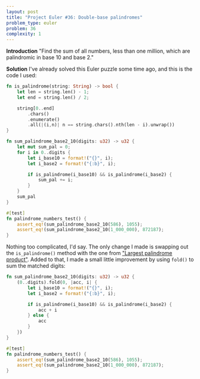 ```yaml
---
layout: post
title: "Project Euler #36: Double-base palindromes"
problem_type: euler
problem: 36
complexity: 1
---
```


**Introduction**
"Find the sum of all numbers, less than one million, which are palindromic in base 10 and base 2."

**Solution**
I've already solved this Euler puzzle some time ago, and this is the code I used:

```rust
fn is_palindrome(string: String) -> bool {
    let len = string.len() - 1;
    let end = string.len() / 2;

    string[0..end]
        .chars()
        .enumerate()
        .all(|(i,n)| n == string.chars().nth(len - i).unwrap())
}

fn sum_palindrome_base2_10(digits: u32) -> u32 {
    let mut sum_pal = 0;
    for i in 0..digits {
        let i_base10 = format!("{}", i);
        let i_base2 = format!("{:b}", i);

        if is_palindrome(i_base10) && is_palindrome(i_base2) {
            sum_pal += i;
        }
    }
    sum_pal
}

#[test]
fn palindrome_numbers_test() {
    assert_eq!(sum_palindrome_base2_10(586), 1055);
    assert_eq!(sum_palindrome_base2_10(1_000_000), 872187);
}
```

Nothing too complicated, I'd say. The only change I made is swapping out the `is_palindrome()` method with the one from ["Largest palindrome product"](/2021/10/23/project-euler-4-largest-palindrome-product.html). Added to that, I made a small little improvement by using `fold()` to sum the matched digits:

```rust
fn sum_palindrome_base2_10(digits: u32) -> u32 {
    (0..digits).fold(0, |acc, i| {
        let i_base10 = format!("{}", i);
        let i_base2 = format!("{:b}", i);

        if is_palindrome(i_base10) && is_palindrome(i_base2) {
            acc + i
        } else {
            acc
        }
    })
}

#[test]
fn palindrome_numbers_test() {
    assert_eq!(sum_palindrome_base2_10(586), 1055);
    assert_eq!(sum_palindrome_base2_10(1_000_000), 872187);
}
```